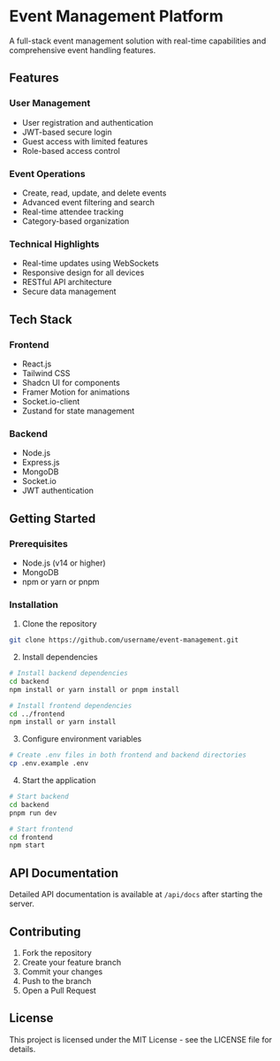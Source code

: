 # Event Management Platform

A full-stack event management solution with real-time capabilities and comprehensive event handling features.

## Features

### User Management

- User registration and authentication
- JWT-based secure login
- Guest access with limited features
- Role-based access control

### Event Operations

- Create, read, update, and delete events
- Advanced event filtering and search
- Real-time attendee tracking
- Category-based organization

### Technical Highlights

- Real-time updates using WebSockets
- Responsive design for all devices
- RESTful API architecture
- Secure data management

## Tech Stack

### Frontend

- React.js
- Tailwind CSS
- Shadcn UI for components
- Framer Motion for animations
- Socket.io-client
- Zustand for state management

### Backend

- Node.js
- Express.js
- MongoDB
- Socket.io
- JWT authentication

## Getting Started

### Prerequisites

- Node.js (v14 or higher)
- MongoDB
- npm or yarn or pnpm

### Installation

1. Clone the repository

```bash
git clone https://github.com/username/event-management.git
```

2. Install dependencies

```bash
# Install backend dependencies
cd backend
npm install or yarn install or pnpm install

# Install frontend dependencies
cd ../frontend
npm install or yarn install
```

3. Configure environment variables

```bash
# Create .env files in both frontend and backend directories
cp .env.example .env
```

4. Start the application

```bash
# Start backend
cd backend
pnpm run dev

# Start frontend
cd frontend
npm start
```

## API Documentation

Detailed API documentation is available at `/api/docs` after starting the server.

## Contributing

1. Fork the repository
2. Create your feature branch
3. Commit your changes
4. Push to the branch
5. Open a Pull Request

## License

This project is licensed under the MIT License - see the LICENSE file for details.
